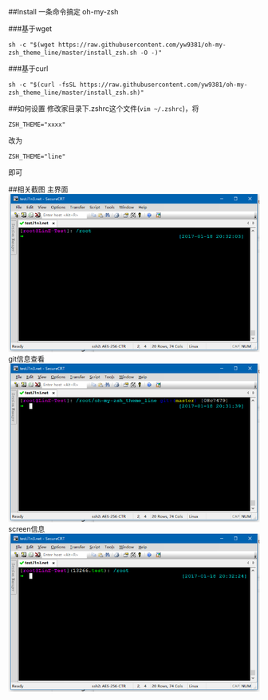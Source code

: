 ##Install
一条命令搞定 oh-my-zsh

###基于wget
```
sh -c "$(wget https://raw.githubusercontent.com/yw9381/oh-my-zsh_theme_line/master/install_zsh.sh -O -)"
```

###基于curl
```
sh -c "$(curl -fsSL https://raw.githubusercontent.com/yw9381/oh-my-zsh_theme_line/master/install_zsh.sh)"
```

##如何设置
修改家目录下.zshrc这个文件(```vim ~/.zshrc```)，将
```
ZSH_THEME="xxxx"
```

改为
```
ZSH_THEME="line"
```
即可

##相关截图
主界面  
![images/1.png](images/1.png)  
git信息查看  
![images/2.png](images/2.png)  
screen信息  
![images/3.png](images/3.png)


